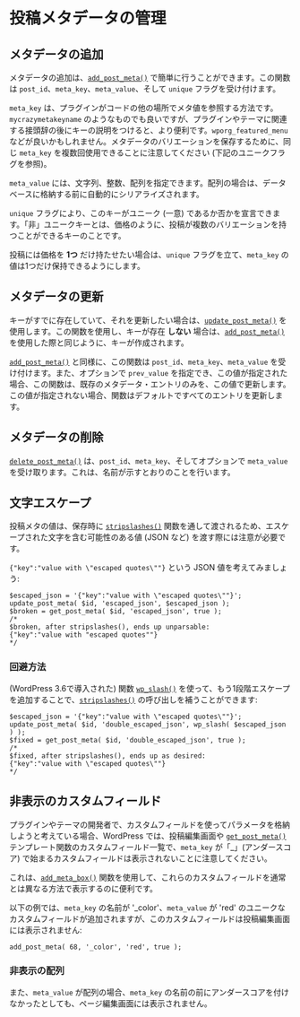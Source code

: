 <!--
# Managing Post Metadata
-->

# 投稿メタデータの管理

<!--
## Adding Metadata
-->

## メタデータの追加

<!--
Adding metadata can be done quite easily with [`add_post_meta()`](https://developer.wordpress.org/reference/functions/add_post_meta/). The function accepts a `post_id`, a `meta_key`, a `meta_value`, and a `unique` flag.
-->

メタデータの追加は、[`add_post_meta()`](https://developer.wordpress.org/reference/functions/add_post_meta/) で簡単に行うことができます。この関数は `post_id`、`meta_key`、`meta_value`、そして `unique` フラグを受け付けます。

<!--
The `meta_key` is how your plugin will reference the meta value elsewhere in your code. Something like `mycrazymetakeyname` would work, however a prefix related to your plugin or theme followed by a description of the key would be more useful. `wporg_featured_menu` might be a good one. It should be noted that the same `meta_key` may be used multiple times to store variations of the metadata (see the unique flag below).
-->

`meta_key` は、プラグインがコードの他の場所でメタ値を参照する方法です。`mycrazymetakeyname` のようなものでも良いですが、プラグインやテーマに関連する接頭辞の後にキーの説明をつけると、より便利です。`wporg_featured_menu` などが良いかもしれません。メタデータのバリエーションを保存するために、同じ `meta_key` を複数回使用できることに注意してください (下記のユニークフラグを参照)。

<!--
The `meta_value` can be a string, integer, or an array. If it's an array, it will be automatically serialized before being stored in the database.
-->

`meta_value` には、文字列、整数、配列を指定できます。配列の場合は、データベースに格納する前に自動的にシリアライズされます。

<!--
The `unique` flag allows you to declare whether this key should be unique. A **non** unique key is something a post can have multiple variations of, like price.
-->

`unique` フラグにより、このキーがユニーク (一意) であるか否かを宣言できます。「非」ユニークキーとは、価格のように、投稿が複数のバリエーションを持つことができるキーのことです。

<!--
If you only ever want **one** price for a post, you should flag it `unique` and the `meta_key` will have one value only.
-->

投稿には価格を **1つ** だけ持たせたい場合は、`unique` フラグを立て、`meta_key` の値は1つだけ保持できるようにします。

<!--
## Updating Metadata
-->

## メタデータの更新

<!--
If a key already exists and you want to update it, use [`update_post_meta()`](https://developer.wordpress.org/reference/functions/update_post_meta/). If you use this function and the key does **NOT** exist, then it will create it, as if you'd used [`add_post_meta()`](https://developer.wordpress.org/reference/functions/add_post_meta/).
-->

キーがすでに存在していて、それを更新したい場合は、[`update_post_meta()`](https://developer.wordpress.org/reference/functions/update_post_meta/) を使用します。この関数を使用し、キーが存在 **しない** 場合は、[`add_post_meta()`](https://developer.wordpress.org/reference/functions/add_post_meta/) を使用した際と同じように、キーが作成されます。

<!--
Similar to [`add_post_meta()`](https://developer.wordpress.org/reference/functions/add_post_meta/), the function accepts a `post_id`, a `meta_key`, and `meta_value`. It also accepts an optional `prev_value` – which, if specified, will cause the function to only update existing metadata entries with this value. If it isn't provided, the function defaults to updating all entries.
-->

[`add_post_meta()`](https://developer.wordpress.org/reference/functions/add_post_meta/) と同様に、この関数は `post_id`、`meta_key`、`meta_value` を受け付けます。また、オプションで `prev_value` を指定でき、この値が指定された場合、この関数は、既存のメタデータ・エントリのみを、この値で更新します。この値が指定されない場合、関数はデフォルトですべてのエントリを更新します。

<!--
## Deleting Metadata
-->

## メタデータの削除

<!--
[`delete_post_meta()`](https://developer.wordpress.org/reference/functions/delete_post_meta/) takes a `post_id`, a `meta_key`, and optionally `meta_value`. It does exactly what the name suggests.
-->

[`delete_post_meta()`](https://developer.wordpress.org/reference/functions/delete_post_meta/) は、`post_id`、`meta_key`、そしてオプションで `meta_value` を受け取ります。これは、名前が示すとおりのことを行います。

<!--
## Character Escaping
-->

## 文字エスケープ

<!--
Post meta values are passed through the [`stripslashes()`](https://www.php.net/manual/en/function.stripslashes.php) function upon being stored, so you will need to be careful when passing in values (such as JSON) that might include escaped characters.
-->

投稿メタの値は、保存時に [`stripslashes()`](https://www.php.net/manual/ja/function.stripslashes.php) 関数を通して渡されるため、エスケープされた文字を含む可能性のある値 (JSON など) を渡す際には注意が必要です。

<!--
Consider the JSON value `{"key":"value with \"escaped quotes\""}`:
-->

`{"key":"value with \"escaped quotes\""}` という JSON 値を考えてみましょう:

```
$escaped_json = '{"key":"value with \"escaped quotes\""}';
update_post_meta( $id, 'escaped_json', $escaped_json );
$broken = get_post_meta( $id, 'escaped_json', true );
/*
$broken, after stripslashes(), ends up unparsable:
{"key":"value with "escaped quotes""}
*/
```

<!--
### Workaround
-->

### 回避方法

<!--
By adding one more level of escaping using the function [`wp_slash()`](https://developer.wordpress.org/reference/functions/wp_slash/) (introduced in WP 3.6), you can compensate for the call to [`stripslashes()`](https://www.php.net/manual/en/function.stripslashes.php):
-->

(WordPress 3.6で導入された) 関数 [`wp_slash()`](https://developer.wordpress.org/reference/functions/wp_slash/) を使って、もう1段階エスケープを追加することで、[`stripslashes()`](https://www.php.net/manual/ja/function.stripslashes.php) の呼び出しを補うことができます:

```
$escaped_json = '{"key":"value with \"escaped quotes\""}';
update_post_meta( $id, 'double_escaped_json', wp_slash( $escaped_json ) );
$fixed = get_post_meta( $id, 'double_escaped_json', true );
/*
$fixed, after stripslashes(), ends up as desired:
{"key":"value with \"escaped quotes\""}
*/
```

<!--
## Hidden Custom Fields
-->

## 非表示のカスタムフィールド

<!--
If you are a plugin or theme developer and you are planning to use custom fields to store parameters, it is important to note that WordPress will not show custom fields which have `meta_key` starting with an "_" (underscore) in the custom fields list on the post edit screen or when using the [`get_post_meta()`](https://developer.wordpress.org/reference/functions/get_post_meta/) template function.
-->

プラグインやテーマの開発者で、カスタムフィールドを使ってパラメータを格納しようと考えている場合、WordPress では、投稿編集画面や [`get_post_meta()`](https://developer.wordpress.org/reference/functions/get_post_meta/) テンプレート関数のカスタムフィールド一覧で、`meta_key` が「_」(アンダースコア) で始まるカスタムフィールドは表示されないことに注意してください。

<!--
This can be useful in order to show these custom fields in an unusual way by using the [`add_meta_box()`](https://developer.wordpress.org/reference/functions/add_meta_box/) function.
-->

これは、[`add_meta_box()`](https://developer.wordpress.org/reference/functions/add_meta_box/) 関数を使用して、これらのカスタムフィールドを通常とは異なる方法で表示するのに便利です。

<!--
The example below will add a unique custom field with the `meta_key` name '_color' and the `meta_value` of 'red' but this custom field will not display in the post edit screen:
-->

以下の例では、`meta_key` の名前が '_color'、`meta_value` が 'red' のユニークなカスタムフィールドが追加されますが、このカスタムフィールドは投稿編集画面には表示されません:

```
add_post_meta( 68, '_color', 'red', true );
```

<!--
### Hidden Arrays
-->

### 非表示の配列

<!--
In addition, if the `meta_value` is an array, it will not be displayed on the page edit screen, even if you don't prefix the `meta_key` name with an underscore.
-->

また、`meta_value` が配列の場合、`meta_key` の名前の前にアンダースコアを付けなかったとしても、ページ編集画面には表示されません。
